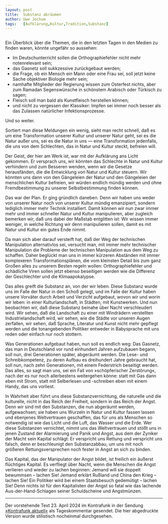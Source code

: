 ```yaml
---
layout:	post
title:	Substanz abräumen
author:	Uwe Jochum
tags:   [Aufklärung,Kultur,Tradition,Substanz]
---
```


<img src="https://vg09.met.vgwort.de/na/5436f274c32742189aa0cb5328aa3ed0" width="1" height="1" alt="">

Ein Überblick über die Themen, die in den letzten Tagen in den
Medien zu finden waren, könnte ungefähr so aussehen:

* Im Deutschunterricht sollen die Orthographiefehler nicht mehr
notenrelevant sein;  
* das Gasnetz soll sukkzessive zurückgebaut werden;  
* die Frage, ob ein Mensch ein Mann oder eine Frau sei, soll
jetzt keine Sache objektiver Biologie mehr sein;  
* namhafte Mitglieder der Regierung wissen zum Osterfest nichts,
aber zum Ramadan Segenswünsche in schönstem Arabisch oder
Türkisch zu sagen;  
* Fleisch soll man bald als Kunstfleisch herstellen können;  
* und nicht zu vergessen der Klassiker: Impfen sei immer noch
besser als das Zulassen natürlicher Infektionsprozesse.

Und so weiter. 

Sortiert man diese Meldungen ein wenig, sieht man recht schnell,
daß es um eine Transformation unserer Kultur und unserer Natur
geht, sei es die Natur außer uns, sei es die Natur in uns — eine
Transformation jedenfalls, die uns von dem Schlechten, das in
Natur und Kultur steckt, befreien will.

Der Geist, der hier am Werk ist, war mit der Aufklärung ans Licht
gekommen. Er versprach uns, wir könnten das Schlechte in Natur
und Kultur verhindern und zum Besseren wenden, wenn wir die
Gesetze herausfänden, die die Entwicklung von Natur und Kultur
steuern. Wir könnten uns dann von den Gängeleien der Natur und
den Gängeleien der menschlichen Kultur befreien, wir würden
endlich mündig werden und ohne Fremdbestimmung zu unserer
Selbstbestimmung finden können.

Das war der Plan. Er ging gründlich daneben. Denn wir haben uns
weder von unserer Natur noch von unserer Kultur mündig
emanzipiert, sondern lediglich immer mehr Technik
installiert. Damit können wir nun zwar immer mehr und immer
schneller Natur und Kultur manipulieren, aber zugleich bemerken
wir, daß uns dabei der Maßstab entglitten ist: Wir wissen immer
weniger, in welche Richtung wir denn manipulieren sollen, damit
es mit Natur und Kultur ein gutes Ende nimmt.

Da man sich aber darauf versteift hat, daß der Weg der
technischen Manipulation alternativlos sei, versucht man, mit
immer mehr technischer Manipulation die Probleme der technischen
Manipulation aus dem Weg zu schaffen. Daher beglückt man uns in
immer kürzeren Abständen mit immer komplexeren
Transformationsplänen, die vom kleinsten Detail bis zum ganz
Großen alles zu unserem Besten regeln wollen: Orthographiefehler
und schädliche Viren sollen jetzt ebenso beseitigen werden wie
die Differenz der Geschlechter und die Klimaapokalypse.

Das alles greift die Substanz an, von der wir leben. Diese
Substanz wurde uns im Falle der Natur in den Schoß gelegt, und im
Falle der Kultur haben unsere Vorväter durch Arbeit und Verzicht
aufgebaut, wovon wir und worin wir leben: in einer
Kulturlandschaft, in Städten, mit Kunstwerken. Und nun beobachten
wir, daß diese Substanz beinahe über Nacht verschleudert
wird. Wir sehen, daß die Landschaft zu einer mit Windrädern
verstellten Industrielandschaft wird, wir sehen, wie die Städte
vor unseren Augen zerfallen, wir sehen, daß Sprache, Literatur
und Kunst nicht mehr gepflegt werden und die tonangebenden
Politiker entweder in Babysprache mit uns reden oder einfach nur
noch stottern.

Was Generationen aufgebaut haben, nun soll es endlich weg: Das
Gasnetz, das man in Deutschland vor rund einhundert Jahren
aufzubauen begann, soll nun, drei Generationen später, abgeräumt
werden. Die Lese- und Schreibkompetenz, zu deren Aufbau es
dreihundert Jahre gebraucht hat, soll nun, nach zehn
Generationen, mit einem Federstrich beseitigt werden. Das alles,
so sagt man uns, sei ein Fall von »schöpferischer Zerstörung«,
nach der es nur noch allerbestens weitergehen könne: statt mit
Gas dann eben mit Strom, statt mit Selberlesen und -schreiben
eben mit einem Handy, das uns vorliest. 

In Wahrheit aber führt uns diese Substanzvernichtung, die
naturelle und die kulturelle, nicht in das Reich der Freiheit,
sondern in das Reich der Angst. Denn wir sind mit den Substanzen,
die nun abgeräumt werden, aufgewachsen; sie haben uns Wurzeln in
Natur und Kultur fassen lassen und ebenjenes Weltvertrauen
geschaffen, das für uns als Menschen so notwendig ist wie das
Licht und die Luft, das Wasser und die Erde. Wer diese Substanzen
vernichtet, nimmt uns das Weltvertrauen und stößt uns in jenen
Zustand der Alarmierung und Panik und Angst, aus dem der Zyniker
der Macht sein Kapital schlägt: Er verspricht uns Rettung und
verspricht uns falsch, denn er beschleunigt den Substanzabbau, um
uns mit noch größeren Rettungsversprechen noch fester in Angst an
sich zu binden.

Das Kapital, das der Manipulator der Angst bildet, ist freilich
ein äußerst flüchtiges Kapital. Es verfliegt über Nacht, wenn die
Menschen die Angst verlieren und wieder zu lachen beginnen:
Jemand will sie doppelt bewummsen – lachen Sie! Jemand erklärt
Rußland und China den Krieg – lachen Sie! Ein Politiker wird bei
einem Staatsbesuch gedemütigt – lachen Sie! Denn nichts ist für
den Kapitalisten der Angst so fatal wie das lachende
Aus-der-Hand-Schlagen seiner Schuldscheine und Angstmünzen.

---

Der vorstehende Text 23. April 2024 im Kontrafunk in der Sendung
[»Kontrafunk
aktuell«](https://kontrafunk.radio/de/sendung-nachhoeren/politik-und-zeitgeschehen/kontrafunk-aktuell/kontrafunk-aktuell-vom-23-april-2024#id-article)
als Tageskommentar gesendet. Die hier abgedruckte Version wurde
stilistisch nocheinmal durchgesehen.
